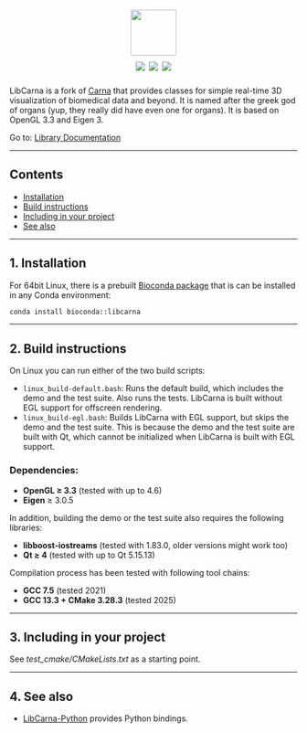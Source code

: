   <div align="center">
    <h1>
      <img src="https://kostrykin.github.io/LibCarna/html/logo.png" style="height: 5rem"><br>
      <a href="https://github.com/kostrykin/LibCarna/actions/workflows/build.yml"><img src="https://github.com/kostrykin/LibCarna/actions/workflows/build.yml/badge.svg" /></a>
      <a href="https://anaconda.org/bioconda/libcarna"><img src="https://img.shields.io/conda/v/bioconda/libcarna.svg?label=Bioconda%20Version" /></a>
      <a href="https://anaconda.org/bioconda/libcarna"><img src="https://img.shields.io/conda/dn/bioconda/libcarna.svg?label=Bioconda%20Downloads" /></a>
    </h1>
  </div>

LibCarna is a fork of [Carna](https://github.com/RWTHmediTEC/Carna) that provides classes for simple real-time 3D visualization of biomedical data and beyond. It is named after the greek god of organs (yup, they really did have even one for organs). It is based on OpenGL 3.3 and Eigen 3.

Go to: [Library Documentation](https://kostrykin.github.io/LibCarna/html)

---
## Contents

* [Installation](#1-installation)
* [Build instructions](#2-build-instructions)
* [Including in your project](#3-including-in-your-project)
* [See also](#4-see-also)

---
## 1. Installation

For 64bit Linux, there is a prebuilt [Bioconda package](https://anaconda.org/bioconda/libcarna) that is can be installed in any Conda environment:

```bash
conda install bioconda::libcarna
```

---
## 2. Build instructions

On Linux you can run either of the two build scripts:
- `linux_build-default.bash`: Runs the default build, which includes the demo and the test suite. Also runs the tests. LibCarna is built without EGL support for offscreen rendering.
- `linux_build-egl.bash`: Builds LibCarna with EGL support, but skips the demo and the test suite. This is because the demo and the test suite are built with Qt, which cannot be initialized when LibCarna is built with EGL support.

### Dependencies:

* **OpenGL ≥ 3.3** (tested with up to 4.6)
* **Eigen** ≥ 3.0.5

In addition, building the demo or the test suite also requires the following libraries:

* **libboost-iostreams** (tested with 1.83.0, older versions might work too)
* **Qt ≥ 4** (tested with up to Qt 5.15.13)

Compilation process has been tested with following tool chains:

* **GCC 7.5** (tested 2021)
* **GCC 13.3 + CMake 3.28.3** (tested 2025)

---
## 3. Including in your project

See *test_cmake/CMakeLists.txt* as a starting point.

---
## 4. See also

* [LibCarna-Python](https://github.com/kostrykin/LibCarna-Python) provides Python bindings.

